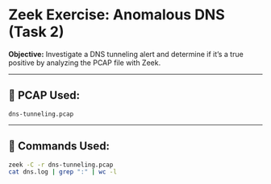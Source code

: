 # Zeek Exercise: Anomalous DNS (Task 2)

**Objective:** Investigate a DNS tunneling alert and determine if it’s a true positive by analyzing the PCAP file with Zeek.

---

## 📂 PCAP Used:
`dns-tunneling.pcap`

---

## 🔧 Commands Used:
```bash
zeek -C -r dns-tunneling.pcap
cat dns.log | grep ":" | wc -l

